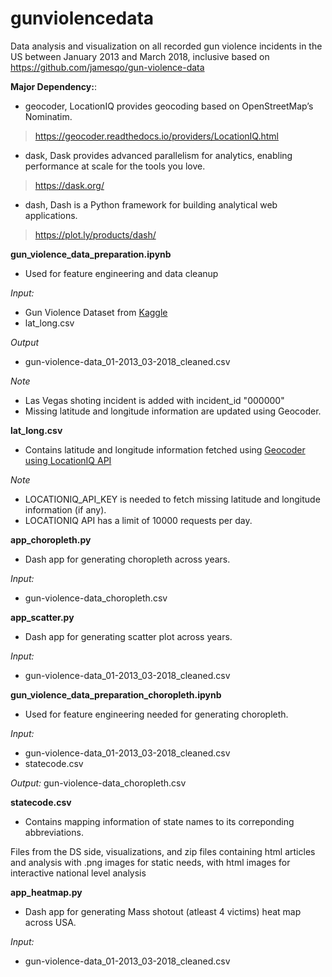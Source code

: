 # gunviolencedata

Data analysis and visualization on all recorded gun violence incidents in the US between January 2013 and March 2018, inclusive based on https://github.com/jamesqo/gun-violence-data

**Major Dependency:**:
* geocoder, LocationIQ provides geocoding based on OpenStreetMap’s Nominatim.
> https://geocoder.readthedocs.io/providers/LocationIQ.html
* dask, Dask provides advanced parallelism for analytics, enabling performance at scale for the tools you love.
> https://dask.org/
* dash, Dash is a Python framework for building analytical web applications.
> https://plot.ly/products/dash/

**gun_violence_data_preparation.ipynb**

* Used for feature engineering and data cleanup

_Input:_
* Gun Violence Dataset from [Kaggle](https://www.kaggle.com/jameslko/gun-violence-data) 
* lat_long.csv 

_Output_
* gun-violence-data_01-2013_03-2018_cleaned.csv

_Note_
* Las Vegas shoting incident is added with incident_id "000000"
* Missing latitude and longitude information are updated using Geocoder.

**lat_long.csv**

* Contains latitude and longitude information fetched using [Geocoder using LocationIQ API](https://geocoder.readthedocs.io/providers/LocationIQ.html)

_Note_
* LOCATIONIQ_API_KEY is needed to fetch missing latitude and longitude information (if any). 
* LOCATIONIQ API has a limit of 10000 requests per day.

**app_choropleth.py**

* Dash app for generating choropleth across years.

_Input:_
* gun-violence-data_choropleth.csv

**app_scatter.py**

* Dash app for generating scatter plot across years.

_Input:_
* gun-violence-data_01-2013_03-2018_cleaned.csv

**gun_violence_data_preparation_choropleth.ipynb**

* Used for feature engineering needed for generating choropleth.

_Input:_
* gun-violence-data_01-2013_03-2018_cleaned.csv
* statecode.csv

_Output:_
gun-violence-data_choropleth.csv

**statecode.csv**

* Contains mapping information of state names to its correponding abbreviations.

Files from the DS side, visualizations, and zip files containing html articles and analysis with .png images
for static needs, with html images for interactive national level analysis

**app_heatmap.py**

* Dash app for generating Mass shotout (atleast 4 victims) heat map across USA.

_Input:_
* gun-violence-data_01-2013_03-2018_cleaned.csv
